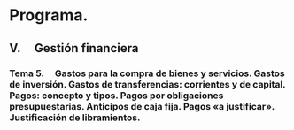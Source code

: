 # Programa.
## **V.     Gestión financiera**
### **Tema 5.**     Gastos para la compra de bienes y servicios. Gastos de inversión. Gastos de transferencias: corrientes y de capital. Pagos: concepto y tipos. Pagos por obligaciones presupuestarias. Anticipos de caja fija. Pagos «a justificar». Justificación de libramientos.